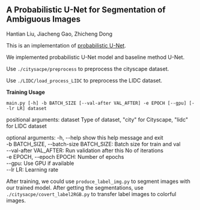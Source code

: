 ## A Probabilistic U-Net for Segmentation of Ambiguous Images

Hantian Liu, Jiacheng Gao, Zhicheng Dong

This is an implementation of [probabilistic U-Net](https://arxiv.org/pdf/1806.05034.pdf).

We implemented probabilistic U-Net model and baseline method U-Net.

Use ```./citysacpe/preprocess``` to preprocess the cityscape dataset.

Use ```./LIDC/load_process_LIDC``` to preprocess the LIDC dataset.

**Training Usage** 

```main.py [-h] -b BATCH_SIZE [--val-after VAL_AFTER] -e EPOCH [--gpu] [--lr LR] dataset```

positional arguments:
  dataset               Type of dataset, "city" for Cityscape, "lidc" for LIDC dataset

optional arguments:
  -h, --help            show this help message and exit \
  -b BATCH_SIZE, --batch-size BATCH_SIZE:
                        Batch size for train and val \
  --val-after VAL_AFTER:
                        Run validation after this No of iterations \
  -e EPOCH, --epoch EPOCH:
                        Number of epochs \
  --gpu:                 Use GPU if available \
  --lr LR:               Learning rate


After training, we could use ```produce_label_img.py``` to segment images with our trained model.
After getting the segmentations, use ```./citysacpe/covert_label2RGB.py``` to transfer label images to colorful images.
